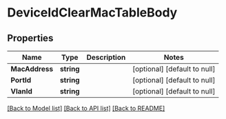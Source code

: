 # DeviceIdClearMacTableBody

## Properties
Name | Type | Description | Notes
------------ | ------------- | ------------- | -------------
**MacAddress** | **string** |  | [optional] [default to null]
**PortId** | **string** |  | [optional] [default to null]
**VlanId** | **string** |  | [optional] [default to null]

[[Back to Model list]](../README.md#documentation-for-models) [[Back to API list]](../README.md#documentation-for-api-endpoints) [[Back to README]](../README.md)

